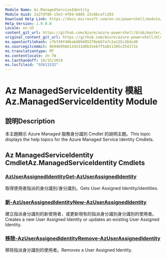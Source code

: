 ```yaml
---
Module Name: Az.ManagedServiceIdentity
Module Guid: 2a27df8b-15e3-4fb9-b885-22c6bcafc203
Download Help Link: https://docs.microsoft.com/en-us/powershell/module/az.managedserviceidentity
Help Version: 1.0.0.0
Locale: en-US
content_git_url: https://github.com/Azure/azure-powershell/blob/master/src/ManagedServiceIdentity/ManagedServiceIdentity/help/Az.ManagedServiceIdentity.md
original_content_git_url: https://github.com/Azure/azure-powershell/blob/master/src/ManagedServiceIdentity/ManagedServiceIdentity/help/Az.ManagedServiceIdentity.md
ms.openlocfilehash: c7bf49f486abd09495370eb67a7c2a135c36dcd0
ms.sourcegitcommit: 0b94b9566124331d0b15eb7f5a811305c254172e
ms.translationtype: MT
ms.contentlocale: zh-TW
ms.lasthandoff: 10/15/2019
ms.locfileid: "93611532"
---
```

# <span data-ttu-id="f3054-101">Az ManagedServiceIdentity 模組</span><span class="sxs-lookup"><span data-stu-id="f3054-101">Az.ManagedServiceIdentity Module</span></span>
## <span data-ttu-id="f3054-102">說明</span><span class="sxs-lookup"><span data-stu-id="f3054-102">Description</span></span>
<span data-ttu-id="f3054-103">本主題顯示 Azure Managed 服務身分識別 Cmdlet 的說明主題。</span><span class="sxs-lookup"><span data-stu-id="f3054-103">This topic displays the help topics for the Azure Managed Service Identity Cmdlets.</span></span>

## <span data-ttu-id="f3054-104">Az ManagedServiceIdentity Cmdlet</span><span class="sxs-lookup"><span data-stu-id="f3054-104">Az.ManagedServiceIdentity Cmdlets</span></span>
### [<span data-ttu-id="f3054-105">AzUserAssignedIdentity</span><span class="sxs-lookup"><span data-stu-id="f3054-105">Get-AzUserAssignedIdentity</span></span>](Get-AzUserAssignedIdentity.md)
<span data-ttu-id="f3054-106">取得使用者指派的身分識別/身分識別。</span><span class="sxs-lookup"><span data-stu-id="f3054-106">Gets User Assigned Identity/identities.</span></span>

### [<span data-ttu-id="f3054-107">新-AzUserAssignedIdentity</span><span class="sxs-lookup"><span data-stu-id="f3054-107">New-AzUserAssignedIdentity</span></span>](New-AzUserAssignedIdentity.md)
<span data-ttu-id="f3054-108">建立指派身分識別的新使用者，或更新現有的指派身分識別身分識別的使用者。</span><span class="sxs-lookup"><span data-stu-id="f3054-108">Creates a new User Assigned Identity or updates an existing User Assigned Identity.</span></span>

### [<span data-ttu-id="f3054-109">移除-AzUserAssignedIdentity</span><span class="sxs-lookup"><span data-stu-id="f3054-109">Remove-AzUserAssignedIdentity</span></span>](Remove-AzUserAssignedIdentity.md)
<span data-ttu-id="f3054-110">移除指派身分識別的使用者。</span><span class="sxs-lookup"><span data-stu-id="f3054-110">Removes a User Assigned Identity.</span></span>

